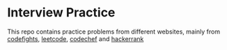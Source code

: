 # Interview Practice
This repo contains practice problems from different websites, mainly from [codefights](www.codefights.com), [leetcode](www.leetcode.com), [codechef](www.codechef.com) and [hackerrank](www.hackerrank.com)
